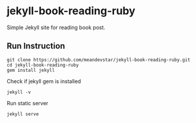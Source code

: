 # jekyll-book-reading-ruby
Simple Jekyll site for reading book post.

## Run Instruction
```
git clone https://github.com/meandevstar/jekyll-book-reading-ruby.git
cd jekyll-book-reading-ruby
gem install jekyll
```

Check if jekyll gem is installed
```
jekyll -v
```

Run static server
```
jekyll serve
```
